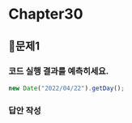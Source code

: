 # Chapter30
## 📌문제1

### 코드 실행 결과를 예측히세요.

```js
new Date("2022/04/22").getDay();
```

### 답안 작성

```

```

<br>

